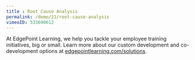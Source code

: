 ```yaml
---
title : Root Cause Analysis
permalink: /demo/21/root-cause-analysis
vimeoID: 533690612
---
```

At EdgePoint Learning, we help you tackle your employee training initiatives, big or small. Learn more about our custom development and co-development options at [edgepointlearning.com/solutions](/solutions/).